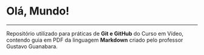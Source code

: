 # Olá, Mundo!
***
 Repositório utilizado para práticas de **Git e GitHub** do Curso em Vídeo,
contendo guia em PDF da linguagem **Markdown** criado pelo professor Gustavo Guanabara.
